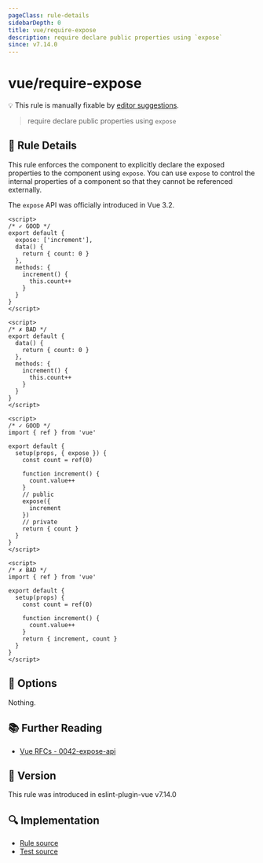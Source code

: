 ```yaml
---
pageClass: rule-details
sidebarDepth: 0
title: vue/require-expose
description: require declare public properties using `expose`
since: v7.14.0
---
```

# vue/require-expose

💡 This rule is manually fixable by [editor suggestions](https://eslint.org/docs/developer-guide/working-with-rules#providing-suggestions).

<!-- end auto-generated rule header -->

> require declare public properties using `expose`

## :book: Rule Details

This rule enforces the component to explicitly declare the exposed properties to the component using `expose`. You can use `expose` to control the internal properties of a component so that they cannot be referenced externally.

The `expose` API was officially introduced in Vue 3.2.

<eslint-code-block :rules="{'vue/require-expose': ['error']}">

```vue
<script>
/* ✓ GOOD */
export default {
  expose: ['increment'],
  data() {
    return { count: 0 }
  },
  methods: {
    increment() {
      this.count++
    }
  }
}
</script>
```

</eslint-code-block>

<eslint-code-block :rules="{'vue/require-expose': ['error']}">

```vue
<script>
/* ✗ BAD */
export default {
  data() {
    return { count: 0 }
  },
  methods: {
    increment() {
      this.count++
    }
  }
}
</script>
```

</eslint-code-block>

<eslint-code-block :rules="{'vue/require-expose': ['error']}">

```vue
<script>
/* ✓ GOOD */
import { ref } from 'vue'

export default {
  setup(props, { expose }) {
    const count = ref(0)

    function increment() {
      count.value++
    }
    // public
    expose({
      increment
    })
    // private
    return { count }
  }
}
</script>
```

</eslint-code-block>

<eslint-code-block :rules="{'vue/require-expose': ['error']}">

```vue
<script>
/* ✗ BAD */
import { ref } from 'vue'

export default {
  setup(props) {
    const count = ref(0)

    function increment() {
      count.value++
    }
    return { increment, count }
  }
}
</script>
```

</eslint-code-block>

## :wrench: Options

Nothing.

## :books: Further Reading

- [Vue RFCs - 0042-expose-api](https://github.com/vuejs/rfcs/blob/master/active-rfcs/0042-expose-api.md)

## :rocket: Version

This rule was introduced in eslint-plugin-vue v7.14.0

## :mag: Implementation

- [Rule source](https://github.com/vuejs/eslint-plugin-vue/blob/master/lib/rules/require-expose.js)
- [Test source](https://github.com/vuejs/eslint-plugin-vue/blob/master/tests/lib/rules/require-expose.js)
